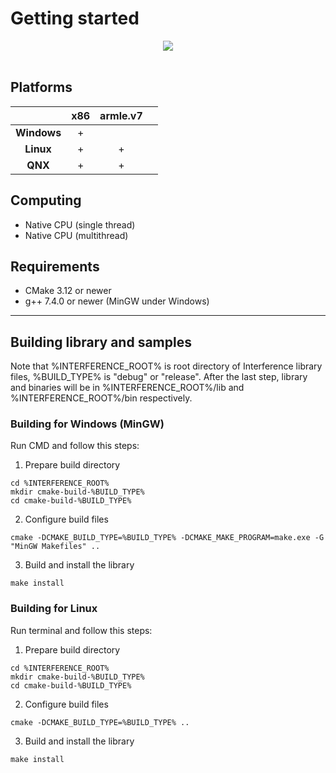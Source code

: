 # Getting started

<p align="center">
  <img src="https://nickware.group/repository/products/inn/logo.png"><br><br>
</p>


## Platforms
|             | x86 | armle.v7 |   |
|:-----------:|:---:|:--------:|:---:|
| **Windows** |  +  |          |   |
|  **Linux**  |  +  |    +     |   |
|   **QNX**   |  +  |    +     |   |


## Computing
- Native CPU (single thread)
- Native CPU (multithread)


## Requirements
- CMake 3.12 or newer
- g++ 7.4.0 or newer (MinGW under Windows)

----------------------------------------------------------------
## Building library and samples
Note that %INTERFERENCE_ROOT% is root directory of Interference library files, %BUILD_TYPE% is "debug" or "release". After the last step, library and binaries will be in %INTERFERENCE_ROOT%/lib and %INTERFERENCE_ROOT%/bin respectively.
### Building for Windows (MinGW)
Run CMD and follow this steps:
1. Prepare build directory
```
cd %INTERFERENCE_ROOT%
mkdir cmake-build-%BUILD_TYPE%
cd cmake-build-%BUILD_TYPE%
```
2. Configure build files
```
cmake -DCMAKE_BUILD_TYPE=%BUILD_TYPE% -DCMAKE_MAKE_PROGRAM=make.exe -G "MinGW Makefiles" ..
```
3. Build and install the library
```
make install
```
### Building for Linux
Run terminal and follow this steps:
1. Prepare build directory
```
cd %INTERFERENCE_ROOT%
mkdir cmake-build-%BUILD_TYPE%
cd cmake-build-%BUILD_TYPE%
```
2. Configure build files
```
cmake -DCMAKE_BUILD_TYPE=%BUILD_TYPE% ..
```
3. Build and install the library
```
make install
```
